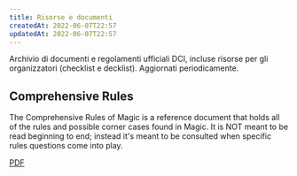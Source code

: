 ```yaml
---
title: Risorse e documenti
createdAt: 2022-06-07T22:57
updatedAt: 2022-06-07T22:57
---
```


Archivio di documenti e regolamenti ufficiali DCI, incluse risorse per gli organizzatori (checklist e decklist). Aggiornati periodicamente.

## Comprehensive Rules


The Comprehensive Rules of Magic is a reference document that holds all of the rules and possible corner cases found in Magic. It is NOT meant to be read beginning to end; instead it's meant to be consulted when specific rules questions come into play.

[PDF](https://media.wizards.com/2022/downloads/MagicCompRules%2020220610.pdf)